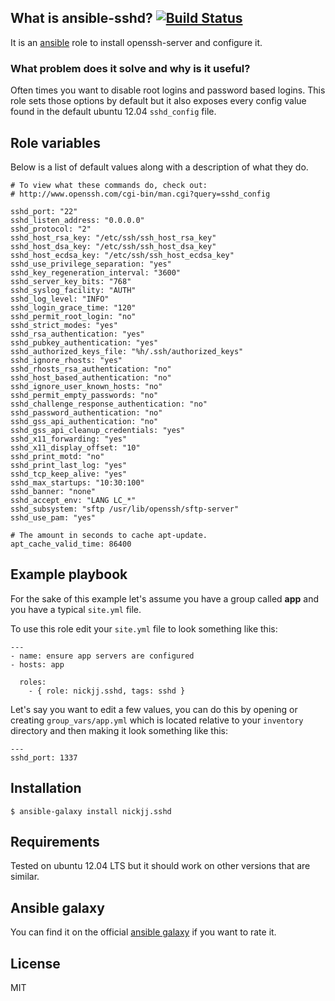 ## What is ansible-sshd? [![Build Status](https://secure.travis-ci.org/nickjj/ansible-sshd.png)](http://travis-ci.org/nickjj/ansible-sshd)

It is an [ansible](http://www.ansible.com/home) role to install openssh-server and configure it.

### What problem does it solve and why is it useful?

Often times you want to disable root logins and password based logins. This role sets those options by default but it also exposes every config value found in the default ubuntu 12.04 `sshd_config` file.

## Role variables

Below is a list of default values along with a description of what they do.

```
# To view what these commands do, check out:
# http://www.openssh.com/cgi-bin/man.cgi?query=sshd_config

sshd_port: "22"
sshd_listen_address: "0.0.0.0"
sshd_protocol: "2"
sshd_host_rsa_key: "/etc/ssh/ssh_host_rsa_key"
sshd_host_dsa_key: "/etc/ssh/ssh_host_dsa_key"
sshd_host_ecdsa_key: "/etc/ssh/ssh_host_ecdsa_key"
sshd_use_privilege_separation: "yes"
sshd_key_regeneration_interval: "3600"
sshd_server_key_bits: "768"
sshd_syslog_facility: "AUTH"
sshd_log_level: "INFO"
sshd_login_grace_time: "120"
sshd_permit_root_login: "no"
sshd_strict_modes: "yes"
sshd_rsa_authentication: "yes"
sshd_pubkey_authentication: "yes"
sshd_authorized_keys_file: "%h/.ssh/authorized_keys"
sshd_ignore_rhosts: "yes"
sshd_rhosts_rsa_authentication: "no"
sshd_host_based_authentication: "no"
sshd_ignore_user_known_hosts: "no"
sshd_permit_empty_passwords: "no"
sshd_challenge_response_authentication: "no"
sshd_password_authentication: "no"
sshd_gss_api_authentication: "no"
sshd_gss_api_cleanup_credentials: "yes"
sshd_x11_forwarding: "yes"
sshd_x11_display_offset: "10"
sshd_print_motd: "no"
sshd_print_last_log: "yes"
sshd_tcp_keep_alive: "yes"
sshd_max_startups: "10:30:100"
sshd_banner: "none"
sshd_accept_env: "LANG LC_*"
sshd_subsystem: "sftp /usr/lib/openssh/sftp-server"
sshd_use_pam: "yes"

# The amount in seconds to cache apt-update.
apt_cache_valid_time: 86400
```

## Example playbook

For the sake of this example let's assume you have a group called **app** and you have a typical `site.yml` file.

To use this role edit your `site.yml` file to look something like this:

```
---
- name: ensure app servers are configured
- hosts: app

  roles:
    - { role: nickjj.sshd, tags: sshd }
```

Let's say you want to edit a few values, you can do this by opening or creating `group_vars/app.yml` which is located relative to your `inventory` directory and then making it look something like this:

```
---
sshd_port: 1337
```

## Installation

`$ ansible-galaxy install nickjj.sshd`

## Requirements

Tested on ubuntu 12.04 LTS but it should work on other versions that are similar.

## Ansible galaxy

You can find it on the official [ansible galaxy](https://galaxy.ansible.com/list#/roles/1078) if you want to rate it.

## License

MIT